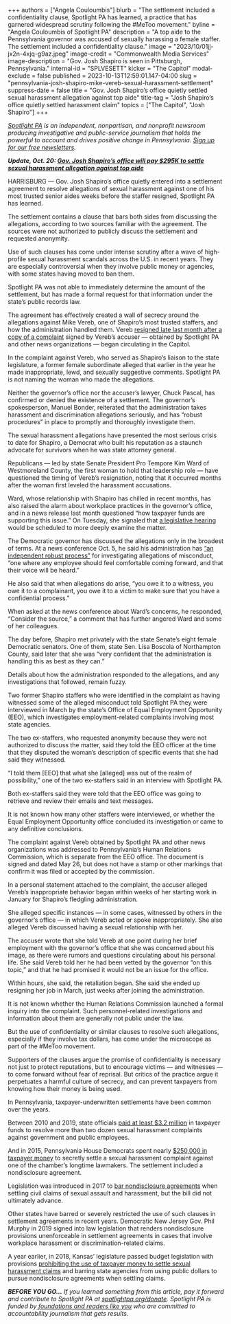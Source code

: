 +++
authors = ["Angela Couloumbis"]
blurb = "The settlement included a confidentiality clause, Spotlight PA has learned, a practice that has garnered widespread scrutiny following the #MeToo movement."
byline = "Angela Couloumbis of Spotlight PA"
description = "A top aide to the Pennsylvania governor was accused of sexually harassing a female staffer. The settlement included a confidentiality clause."
image = "2023/10/01jj-jx2n-4xjq-g9az.jpeg"
image-credit = "Commonwealth Media Services"
image-description = "Gov. Josh Shapiro is seen in Pittsburgh, Pennsylvania."
internal-id = "SPLVESETT"
kicker = "The Capitol"
modal-exclude = false
published = 2023-10-13T12:59:01.147-04:00
slug = "pennsylvania-josh-shapiro-mike-vereb-sexual-harassment-settlement"
suppress-date = false
title = "Gov. Josh Shapiro’s office quietly settled sexual harassment allegation against top aide"
title-tag = "Josh Shapiro’s office quietly settled harassment claim"
topics = ["The Capitol", "Josh Shapiro"]
+++

<a href="https://www.spotlightpa.org/"><em>Spotlight PA</em></a><em> is an independent, nonpartisan, and nonprofit newsroom producing investigative and public-service journalism that holds the powerful to account and drives positive change in Pennsylvania. </em><a href="https://www.spotlightpa.org/newsletters"><em>Sign up for our free newsletters</em></a><em>.</em>

<strong><em>Update, Oct. 20: </em></strong><a href="https://www.spotlightpa.org/news/2023/10/pennsylvania-josh-shapiro-mike-vereb-sexual-harassment-settlement-amount/"><strong><em>Gov. Josh Shapiro’s office will pay $295K to settle sexual harassment allegation against top aide</em></strong></a><strong><em></em></strong>

HARRISBURG — Gov. Josh Shapiro’s office quietly entered into a settlement agreement to resolve allegations of sexual harassment against one of his most trusted senior aides weeks before the staffer resigned, Spotlight PA has learned.

The settlement contains a clause that bars both sides from discussing the allegations, according to two sources familiar with the agreement. The sources were not authorized to publicly discuss the settlement and requested anonymity.

Use of such clauses has come under intense scrutiny after a wave of high-profile sexual harassment scandals across the U.S. in recent years. They are especially controversial when they involve public money or agencies, with some states having moved to ban them.

<script src="https://www.spotlightpa.org/embed.js" async></script><div data-spl-embed-version="1" data-spl-src="https://www.spotlightpa.org/embeds/newsletter/"></div>

Spotlight PA was not able to immediately determine the amount of the settlement, but has made a formal request for that information under the state’s public records law.

The agreement has effectively created a wall of secrecy around the allegations against Mike Vereb, one of Shapiro’s most trusted staffers, and how the administration handled them. Vereb <a href="https://www.spotlightpa.org/news/2023/09/pennsylvania-mike-vereb-sexual-harassment-allegation-josh-shapiro-administration/">resigned late last month after a copy of a complaint</a> signed by Vereb’s accuser — obtained by Spotlight PA and other news organizations — began circulating in the Capitol.

In the complaint against Vereb, who served as Shapiro’s liaison to the state legislature, a former female subordinate alleged that earlier in the year he made inappropriate, lewd, and sexually suggestive comments. Spotlight PA is not naming the woman who made the allegations.

Neither the governor’s office nor the accuser’s lawyer, Chuck Pascal, has confirmed or denied the existence of a settlement. The governor’s spokesperson, Manuel Bonder, reiterated that the administration takes harassment and discrimination allegations seriously, and has “robust procedures” in place to promptly and thoroughly investigate them.

The sexual harassment allegations have presented the most serious crisis to date for Shapiro, a Democrat who built his reputation as a staunch advocate for survivors when he was state attorney general.

Republicans — led by state Senate President Pro Tempore Kim Ward of Westmoreland County, the first woman to hold that leadership role — have questioned the timing of Vereb’s resignation, noting that it occurred months after the woman first leveled the harassment accusations.

Ward, whose relationship with Shapiro has chilled in recent months, has also raised the alarm about workplace practices in the governor’s office, and in a news release last month questioned “how taxpayer funds are supporting this issue.” On Tuesday, she signaled that <a href="https://www.post-gazette.com/news/politics-state/2023/10/10/josh-shapiro-mike-vereb-sexual-harassment-kim-ward-hearing/stories/202310100118">a legislative hearing</a> would be scheduled to more deeply examine the matter.

The Democratic governor has discussed the allegations only in the broadest of terms. At a news conference Oct. 5, he said his administration has <a href="https://www.penncapital-star.com/blog/gov-josh-shapiro-makes-first-public-comments-about-former-aide-accused-of-sexual-harassment/">“an independent robust process”</a> for investigating allegations of misconduct, “one where any employee should feel comfortable coming forward, and that their voice will be heard.”

He also said that when allegations do arise, “you owe it to a witness, you owe it to a complainant, you owe it to a victim to make sure that you have a confidential process.”

When asked at the news conference about Ward’s concerns, he responded, “Consider the source,” a comment that has further angered Ward and some of her colleagues.

The day before, Shapiro met privately with the state Senate’s eight female Democratic senators. One of them, state Sen. Lisa Boscola of Northampton County, said later that she was “very confident that the administration is handling this as best as they can.”

Details about how the administration responded to the allegations, and any investigations that followed, remain fuzzy.

Two former Shapiro staffers who were identified in the complaint as having witnessed some of the alleged misconduct told Spotlight PA they were interviewed in March by the state’s Office of Equal Employment Opportunity (EEO), which investigates employment-related complaints involving most state agencies.

The two ex-staffers, who requested anonymity because they were not authorized to discuss the matter, said they told the EEO officer at the time that they disputed the woman’s description of specific events that she had said they witnessed.

“I told them \[EEO\] that what she \[alleged\] was out of the realm of possibility,” one of the two ex-staffers said in an interview with Spotlight PA.

Both ex-staffers said they were told that the EEO office was going to retrieve and review their emails and text messages.

It is not known how many other staffers were interviewed, or whether the Equal Employment Opportunity office concluded its investigation or came to any definitive conclusions.

The complaint against Vereb obtained by Spotlight PA and other news organizations was addressed to Pennsylvania’s Human Relations Commission, which is separate from the EEO office. The document is signed and dated May 26, but does not have a stamp or other markings that confirm it was filed or accepted by the commission.

In a personal statement attached to the complaint, the accuser alleged Vereb’s inappropriate behavior began within weeks of her starting work in January for Shapiro’s fledgling administration.

She alleged specific instances — in some cases, witnessed by others in the governor’s office — in which Vereb acted or spoke inappropriately. She also alleged Vereb discussed having a sexual relationship with her.

The accuser wrote that she told Vereb at one point during her brief employment with the governor’s office that she was concerned about his image, as there were rumors and questions circulating about his personal life. She said Vereb told her he had been vetted by the governor “on this topic,” and that he had promised it would not be an issue for the office.

Within hours, she said, the retaliation began. She said she ended up resigning her job in March, just weeks after joining the administration.

It is not known whether the Human Relations Commission launched a formal inquiry into the complaint. Such personnel-related investigations and information about them are generally not public under the law.

But the use of confidentiality or similar clauses to resolve such allegations, especially if they involve tax dollars, has come under the microscope as part of the \#MeToo movement.

Supporters of the clauses argue the promise of confidentiality is necessary not just to protect reputations, but to encourage victims — and witnesses — to come forward without fear of reprisal. But critics of the practice argue it perpetuates a harmful culture of secrecy, and can prevent taxpayers from knowing how their money is being used.

In Pennsylvania, taxpayer-underwritten settlements have been common over the years.

Between 2010 and 2019, state officials <a href="https://www.inquirer.com/philly/news/breaking/sex-harassment-payments-pennsylvania-state-workers-millions-20180131.html">paid at least $3.2 million</a> in taxpayer funds to resolve more than two dozen sexual harassment complaints against government and public employees.

<script src="https://www.spotlightpa.org/embed.js" async></script><div data-spl-embed-version="1" data-spl-src="https://www.spotlightpa.org/embeds/donate/"></div>

And in 2015, Pennsylvania House Democrats spent nearly <a href="https://www.inquirer.com/philly/news/politics/state/pa-house-democrats-pay-248k-to-settle-sexual-harassment-complaint-against-40-year-lawmaker-20171219.html">$250,000 in taxpayer money</a> to secretly<strong> </strong>settle a sexual harassment complaint against one of the chamber’s longtime lawmakers. The settlement included a nondisclosure agreement.

Legislation was introduced in 2017 to <a href="https://www.pennlive.com/politics/2017/11/bill_would_say_no_more_to_non-.html">bar nondisclosure agreements</a> when settling civil claims of sexual assault and harassment, but the bill did not ultimately advance.

Other states have barred or severely restricted the use of such clauses in settlement agreements in recent years. Democratic New Jersey Gov. Phil Murphy in 2019 signed into law legislation that renders nondisclosure provisions unenforceable in settlement agreements in cases that involve workplace harassment or discrimination-related claims.

A year earlier, in 2018, Kansas’ legislature passed budget legislation with provisions <a href="https://web.archive.org/20180506002511/https://apnews.com/bdf2d82493bc4df28459aa8917563454">prohibiting the use of taxpayer money to settle sexual harassment claims</a> and barring state agencies from using public dollars to pursue nondisclosure agreements when settling claims.

<strong><em>BEFORE YOU GO…</em></strong><em> If you learned something from this article, pay it forward and contribute to Spotlight PA at </em><a href="https://www.spotlightpa.org/donate"><em>spotlightpa.org/donate</em></a><em>. Spotlight PA is funded by</em><a href="https://www.spotlightpa.org/support"><em> foundations and readers like you</em></a><em> who are committed to accountability journalism that gets results.</em>

